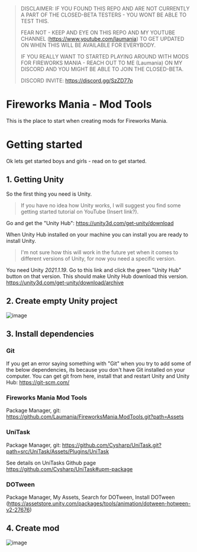 > DISCLAIMER: IF YOU FOUND THIS REPO AND ARE NOT CURRENTLY A PART OF THE CLOSED-BETA TESTERS - YOU WONT BE ABLE TO TEST THIS.
> 
> FEAR NOT - KEEP AND EYE ON THIS REPO AND MY YOUTUBE CHANNEL (https://www.youtube.com/laumania) TO GET UPDATED ON WHEN THIS WILL BE AVAILABLE FOR EVERYBODY.
> 
> IF YOU REALLY WANT TO STARTED PLAYING AROUND WITH MODS FOR FIREWORKS MANIA - REACH OUT TO ME (Laumania) ON MY DISCORD AND YOU MIGHT BE ABLE TO JOIN THE CLOSED-BETA.
> 
> DISCORD INVITE: https://discord.gg/SzZD77p




# Fireworks Mania - Mod Tools
This is the place to start when creating mods for Fireworks Mania.

# Getting started
Ok lets get started boys and girls - read on to get started.


## 1. Getting Unity
So the first thing you need is Unity. 

> If you have no idea how Unity works, I will suggest you find some getting started tutorial on YouTube (Insert link?).

Go and get the "Unity Hub": https://unity3d.com/get-unity/download

When Unity Hub installed on your machine you can install you are ready to install Unity.

> I'm not sure how this will work in the future yet when it comes to different versions of Unity, for now you need a specific version.

You need Unity *2021.1.19*. Go to this link and click the green "Unity Hub" button on that version. This should make Unity Hub download this version.
https://unity3d.com/get-unity/download/archive

## 2. Create empty Unity project
![image](https://user-images.githubusercontent.com/1378458/133001075-917e2258-838f-4051-9221-02f48a73323f.png)


## 3. Install dependencies

### Git
If you get an error saying something with "Git" when you try to add some of the below dependencies, its because you don't have Git installed on your computer.
You can get git from here, install that and restart Unity and Unity Hub: https://git-scm.com/


### Fireworks Mania Mod Tools
Package Manager, git: https://github.com/Laumania/FireworksMania.ModTools.git?path=Assets

### UniTask
Package Manager, git: https://github.com/Cysharp/UniTask.git?path=src/UniTask/Assets/Plugins/UniTask

See details on UniTasks Github page https://github.com/Cysharp/UniTask#upm-package

### DOTween
Package Manager, My Assets, Search for DOTween, Install
DOTween (https://assetstore.unity.com/packages/tools/animation/dotween-hotween-v2-27676)

## 4. Create mod
![image](https://user-images.githubusercontent.com/1378458/133001208-db4187e8-e6d5-40cf-8504-24639e493286.png)



